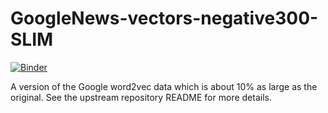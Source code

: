 # GoogleNews-vectors-negative300-SLIM

[![Binder](https://mybinder.org/badge_logo.svg)](https://mybinder.org/v2/gh/BrownDSI/word2vec-slim/master)

A version of the Google word2vec data which is about 10% as large as the original. See the upstream repository README for more details. 
